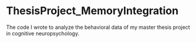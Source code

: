 # ThesisProject_MemoryIntegration
The code I wrote to analyze the behavioral data of my master thesis project in cognitive neuropsychology.
